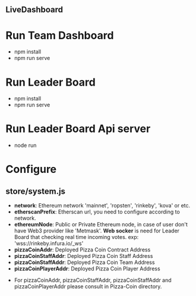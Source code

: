 ## LiveDashboard

# Run Team Dashboard
- npm install
- npm run serve

# Run Leader Board
- npm install
- npm run serve

# Run Leader Board Api server
- node run

# Configure
## store/system.js
- **network**: Ethereum network 'mainnet', 'ropsten', 'rinkeby', 'kova' or etc.
- **etherscanPrefix**: Etherscan url, you need to configure according to network.
- **ethereumNode**: Public or Private Ethereum node, in case of user don't have Web3 provider like 'Metmask'. **Web socker** is need for Leader Board that checking real time incoming votes. exp: 'wss://rinkeby.infura.io/_ws'
- **pizzaCoinAddr**: Deployed Pizza Coin Contract Address
- **pizzaCoinStaffAddr**: Deployed Pizza Coin Staff Address
- **pizzaCoinStaffAddr**: Deployed Pizza Coin Team Address
- **pizzaCoinPlayerAddr**: Deployed Pizza Coin Player Address

* For pizzaCoinAddr, pizzaCoinStaffAddr, pizzaCoinStaffAddr and pizzaCoinPlayerAddr please consult in Pizza-Coin directory.

